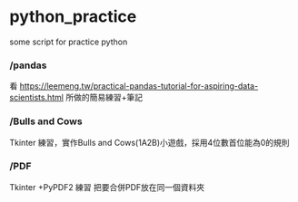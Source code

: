 # python_practice
some script for practice python

### /pandas
看 https://leemeng.tw/practical-pandas-tutorial-for-aspiring-data-scientists.html 
所做的簡易練習+筆記

### /Bulls and Cows 
Tkinter 練習，實作Bulls and Cows(1A2B)小遊戲，採用4位數首位能為0的規則

### /PDF
Tkinter +PyPDF2 練習 
把要合併PDF放在同一個資料夾
